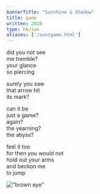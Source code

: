 ```yaml
---
bannerTitle: "Sunshine & Shadow" 
title: game
written: 2020
type: hk/sun
aliases: ['/sun/game.html']
---
```


did you not see  
me tremble?  
your glance  
so piercing  

surely you saw  
that arrow hit  
its mark?  

can it be  
just a game?  
again?  
the yearning?  
the abyss?  

feel it too  
for then you would not  
hold out your arms  
and beckon me  
to jump  

!["brown eye"](/images/bucket/brownEye.jpg "brown eye")  
